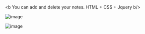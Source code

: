 <b You can add and delete your notes.
HTML + CSS + Jquery b/>

![image](https://user-images.githubusercontent.com/69279953/110523912-cc846800-8123-11eb-9b7c-a63499e7e5cf.png)

![image](https://user-images.githubusercontent.com/69279953/110524365-56cccc00-8124-11eb-8e01-cb66a9d9daf1.png)

